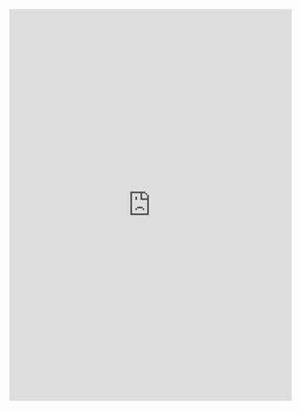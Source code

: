 <iframe src='https://rwgps-embeds.com/embeds?type=event&eventId=47769&description=A%20Tentative%20Plan&sampleGraph=true&defaultShowAll=true' style='width: 1px; min-width: 100%; height: 700px; border: none;' scrolling='no'></iframe>
